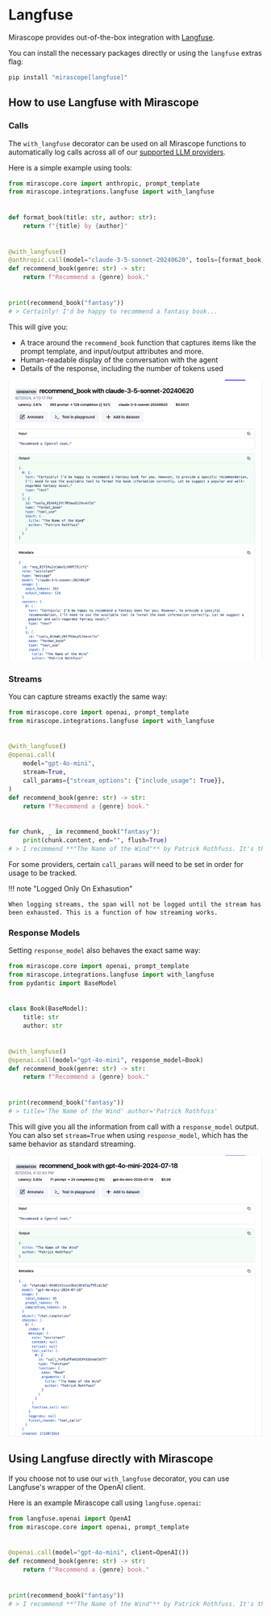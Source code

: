 # Langfuse

Mirascope provides out-of-the-box integration with [Langfuse](https://langfuse.com/).

You can install the necessary packages directly or using the `langfuse` extras flag:

```python
pip install "mirascope[langfuse]"
```

## How to use Langfuse with Mirascope

### Calls

The `with_langfuse` decorator can be used on all Mirascope functions to automatically log calls across all of our [supported LLM providers](../learn/calls.md).

Here is a simple example using tools:

```python
from mirascope.core import anthropic, prompt_template
from mirascope.integrations.langfuse import with_langfuse


def format_book(title: str, author: str):
    return f"{title} by {author}"


@with_langfuse()
@anthropic.call(model="claude-3-5-sonnet-20240620", tools=[format_book])
def recommend_book(genre: str) -> str:
    return f"Recommend a {genre} book."


print(recommend_book("fantasy"))
# > Certainly! I'd be happy to recommend a fantasy book...
```

This will give you:

* A trace around the `recommend_book` function that captures items like the prompt template, and input/output attributes and more.
* Human-readable display of the conversation with the agent
* Details of the response, including the number of tokens used

![langfuse-call-tool](../assets/langfuse-call-tool.png)

### Streams

You can capture streams exactly the same way:

```python
from mirascope.core import openai, prompt_template
from mirascope.integrations.langfuse import with_langfuse


@with_langfuse()
@openai.call(
    model="gpt-4o-mini",
    stream=True,
    call_params={"stream_options": {"include_usage": True}},
)
def recommend_book(genre: str) -> str:
    return f"Recommend a {genre} book."


for chunk, _ in recommend_book("fantasy"):
    print(chunk.content, end="", flush=True)
# > I recommend **"The Name of the Wind"** by Patrick Rothfuss. It's the first book...
```

For some providers, certain `call_params` will need to be set in order for usage to be tracked.

!!! note "Logged Only On Exhasution"

    When logging streams, the span will not be logged until the stream has been exhausted. This is a function of how streaming works.

### Response Models

Setting `response_model` also behaves the exact same way:

```python
from mirascope.core import openai, prompt_template
from mirascope.integrations.langfuse import with_langfuse
from pydantic import BaseModel


class Book(BaseModel):
    title: str
    author: str


@with_langfuse()
@openai.call(model="gpt-4o-mini", response_model=Book)
def recommend_book(genre: str) -> str:
    return f"Recommend a {genre} book."


print(recommend_book("fantasy"))
# > title='The Name of the Wind' author='Patrick Rothfuss'
```

This will give you all the information from call with a `response_model` output. You can also set `stream=True` when using `response_model`, which has the same behavior as standard streaming.

![langfuse-response-model](../assets/langfuse-response-model.png)

## Using Langfuse directly with Mirascope

If you choose not to use our `with_langfuse` decorator, you can use Langfuse's wrapper of the OpenAI client.

Here is an example Mirascope call using `langfuse.openai`:

```python
from langfuse.openai import OpenAI
from mirascope.core import openai, prompt_template


@openai.call(model="gpt-4o-mini", client=OpenAI())
def recommend_book(genre: str) -> str:
    return f"Recommend a {genre} book."


print(recommend_book("fantasy"))
# > I recommend **"The Name of the Wind"** by Patrick Rothfuss. It's the first book...
```
